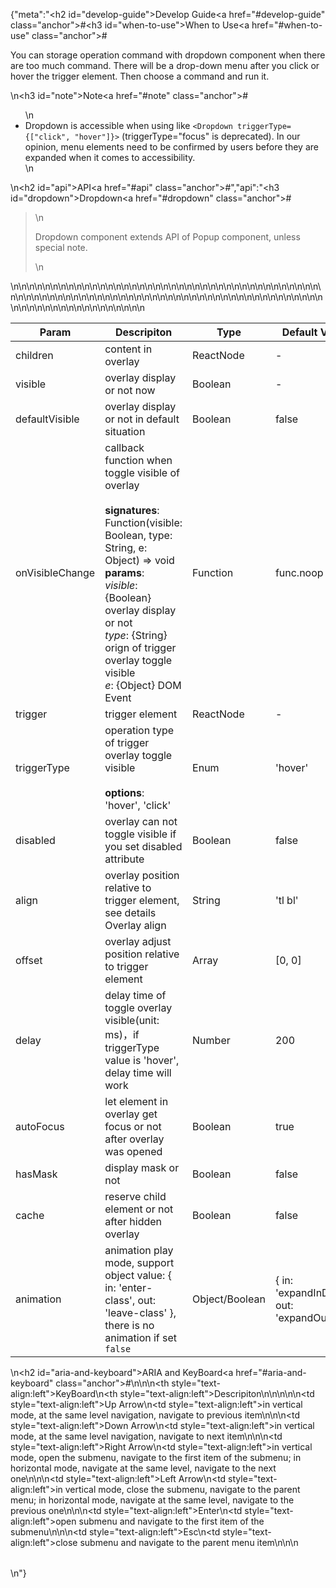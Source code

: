 {"meta":"<h2 id=\"develop-guide\">Develop Guide<a href=\"#develop-guide\" class=\"anchor\">#</a></h2><h3 id=\"when-to-use\">When to Use<a href=\"#when-to-use\" class=\"anchor\">#</a></h3><p>You can storage operation command with dropdown component when there are too much command. There will be a drop-down menu after you click or hover the trigger element. Then choose a command and run it.</p>\n<h3 id=\"note\">Note<a href=\"#note\" class=\"anchor\">#</a></h3><ul>\n<li>Dropdown is accessible when using like <code>&lt;Dropdown triggerType={[&quot;click&quot;, &quot;hover&quot;]}&gt;</code> (triggerType=&quot;focus&quot; is deprecated). In our opinion, menu elements need to be confirmed by users before they are expanded when it comes to accessibility.</li>\n</ul>\n<h2 id=\"api\">API<a href=\"#api\" class=\"anchor\">#</a></h2>","api":"<h3 id=\"dropdown\">Dropdown<a href=\"#dropdown\" class=\"anchor\">#</a></h3><blockquote>\n<p>Dropdown component extends API of Popup component,  unless special note.</p>\n</blockquote>\n<table>\n<thead>\n<tr>\n<th>Param</th>\n<th>Descripiton</th>\n<th>Type</th>\n<th>Default Value</th>\n</tr>\n</thead>\n<tbody>\n<tr>\n<td>children</td>\n<td>content in overlay</td>\n<td>ReactNode</td>\n<td>-</td>\n</tr>\n<tr>\n<td>visible</td>\n<td>overlay display or not now</td>\n<td>Boolean</td>\n<td>-</td>\n</tr>\n<tr>\n<td>defaultVisible</td>\n<td>overlay display or not in default situation</td>\n<td>Boolean</td>\n<td>false</td>\n</tr>\n<tr>\n<td>onVisibleChange</td>\n<td>callback function when toggle visible of overlay<br><br><strong>signatures</strong>:<br>Function(visible: Boolean, type: String, e: Object) =&gt; void<br><strong>params</strong>:<br><em>visible</em>: {Boolean} overlay display or not<br><em>type</em>: {String} orign of trigger overlay toggle visible<br>_e_: {Object} DOM Event</td>\n<td>Function</td>\n<td>func.noop</td>\n</tr>\n<tr>\n<td>trigger</td>\n<td>trigger element</td>\n<td>ReactNode</td>\n<td>-</td>\n</tr>\n<tr>\n<td>triggerType</td>\n<td>operation type of trigger overlay toggle visible<br><br><strong>options</strong>:<br>&apos;hover&apos;, &apos;click&apos;</td>\n<td>Enum</td>\n<td>&apos;hover&apos;</td>\n</tr>\n<tr>\n<td>disabled</td>\n<td>overlay can not toggle visible if you set disabled attribute</td>\n<td>Boolean</td>\n<td>false</td>\n</tr>\n<tr>\n<td>align</td>\n<td>overlay position relative to trigger element, see details Overlay align</td>\n<td>String</td>\n<td>&apos;tl bl&apos;</td>\n</tr>\n<tr>\n<td>offset</td>\n<td>overlay adjust position relative to trigger element</td>\n<td>Array</td>\n<td>[0, 0]</td>\n</tr>\n<tr>\n<td>delay</td>\n<td>delay time of toggle overlay visible(unit: ms)&#xFF0C;if triggerType value is &apos;hover&apos;, delay time will work</td>\n<td>Number</td>\n<td>200</td>\n</tr>\n<tr>\n<td>autoFocus</td>\n<td>let element in overlay get focus or not after overlay was opened</td>\n<td>Boolean</td>\n<td>true</td>\n</tr>\n<tr>\n<td>hasMask</td>\n<td>display mask or not</td>\n<td>Boolean</td>\n<td>false</td>\n</tr>\n<tr>\n<td>cache</td>\n<td>reserve child element or not after hidden overlay</td>\n<td>Boolean</td>\n<td>false</td>\n</tr>\n<tr>\n<td>animation</td>\n<td>animation play mode, support object value: { in: &apos;enter-class&apos;, out: &apos;leave-class&apos; }, there is no animation if set <code>false</code></td>\n<td>Object/Boolean</td>\n<td>{ in: &apos;expandInDown&apos;, out: &apos;expandOutUp&apos; }</td>\n</tr>\n</tbody>\n</table>\n<h2 id=\"aria-and-keyboard\">ARIA and KeyBoard<a href=\"#aria-and-keyboard\" class=\"anchor\">#</a></h2><table>\n<thead>\n<tr>\n<th style=\"text-align:left\">KeyBoard</th>\n<th style=\"text-align:left\">Descripiton</th>\n</tr>\n</thead>\n<tbody>\n<tr>\n<td style=\"text-align:left\">Up Arrow</td>\n<td style=\"text-align:left\">in vertical mode, at the same level navigation, navigate to previous item</td>\n</tr>\n<tr>\n<td style=\"text-align:left\">Down Arrow</td>\n<td style=\"text-align:left\">in vertical mode, at the same level navigation, navigate to next item</td>\n</tr>\n<tr>\n<td style=\"text-align:left\">Right Arrow</td>\n<td style=\"text-align:left\">in vertical mode, open the submenu, navigate to the first item of the submenu; in horizontal mode, navigate at the same level, navigate to the next one</td>\n</tr>\n<tr>\n<td style=\"text-align:left\">Left Arrow</td>\n<td style=\"text-align:left\">in vertical mode, close the submenu, navigate to the parent menu; in horizontal mode, navigate at the same level, navigate to the previous one</td>\n</tr>\n<tr>\n<td style=\"text-align:left\">Enter</td>\n<td style=\"text-align:left\">open submenu and navigate to the first item of the submenu</td>\n</tr>\n<tr>\n<td style=\"text-align:left\">Esc</td>\n<td style=\"text-align:left\">close submenu and navigate to the parent menu item</td>\n</tr>\n</tbody>\n</table>\n"}